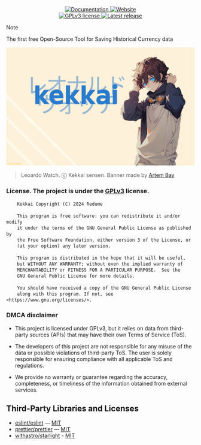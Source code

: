 <div align='center'>
    <a href="https://kekkai-docs.redume.su/">
        <img alt="Documentation" src="https://img.shields.io/badge/Documentation-blue">
    </a>
    <a href="https://kekkai.redume.su/">
        <img alt="Website" src="https://img.shields.io/badge/Website-blue">
    </a>
    <br>
    <a href="https://github.com/redume/kekkai/blob/main/LICENSE">
        <img alt="GPLv3 license" src="https://img.shields.io/github/license/redume/kekkai?color=blue">
    </a>
    <a href="https://github.com/redume/kekkai/releases/latest">
        <img alt="Latest release" src="https://img.shields.io/github/v/release/redume/kekkai?display_name=release">
    </a>
</div>

> [!NOTE]
> The first free Open-Source Tool for Saving Historical Currency data


<p align="center">
    <img src="assets/banner.png" alt="kekkai banner">
</p>

> Leoardo  Watch. ⓒ Kekkai sensen. Banner made by [Artem Bay](https://github.com/ArtemBay/)

### License. The project is under the [GPLv3](https://www.gnu.org/licenses/gpl-3.0.html) license.

```
    Kekkai Copyright (C) 2024 Redume

    This program is free software: you can redistribute it and/or modify
    it under the terms of the GNU General Public License as published by
    the Free Software Foundation, either version 3 of the License, or
    (at your option) any later version.

    This program is distributed in the hope that it will be useful,
    but WITHOUT ANY WARRANTY; without even the implied warranty of
    MERCHANTABILITY or FITNESS FOR A PARTICULAR PURPOSE.  See the
    GNU General Public License for more details.

    You should have received a copy of the GNU General Public License
    along with this program. If not, see <https://www.gnu.org/licenses/>.
```

### DMCA disclaimer
- This project is licensed under GPLv3, 
but it relies on data from third-party sources (APIs) 
that may have their own Terms of Service (ToS).

- The developers of this project are not responsible 
for any misuse of the data or possible violations of third-party ToS. 
The user is solely responsible for ensuring compliance 
with all applicable ToS and regulations.

- We provide no warranty or guarantee regarding 
the accuracy, completeness, or timeliness 
of the information obtained from external services.

## Third-Party Libraries and Licenses

- [eslint/eslint](https://github.com/eslint/eslint) — [MIT](https://github.com/eslint/eslint/blob/main/LICENSE)
- [prettier/prettier](https://github.com/prettier/prettier) — [MIT](https://github.com/prettier/prettier/blob/main/LICENSE)
- [withastro/starlight](https://github.com/withastro/starlight) - [MIT](https://github.com/withastro/starlight/blob/main/LICENSE)